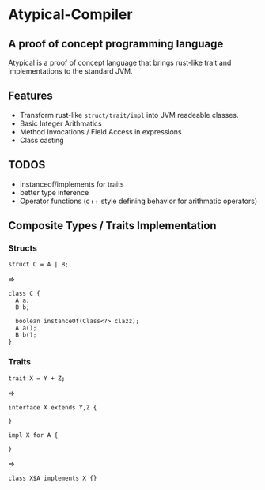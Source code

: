# Atypical-Compiler
## A proof of concept programming language
Atypical is a proof of concept language that brings rust-like trait and implementations to the standard JVM.
## Features
- Transform rust-like ```struct/trait/impl``` into JVM readeable classes.
- Basic Integer Arithmatics
- Method Invocations / Field Access in expressions
- Class casting
## TODOS
- instanceof/implements for traits
- better type inference
- Operator functions (c++ style defining behavior for arithmatic operators)


## Composite Types / Traits Implementation
### Structs
```
struct C = A | B;
```
=>
```
class C { 
  A a;
  B b;

  boolean instanceOf(Class<?> clazz);
  A a();
  B b();
}
```

### Traits
```
trait X = Y + Z;
```
=>
```
interface X extends Y,Z { 
  
}
```
```
impl X for A {
  
}
```
=>
```
class X$A implements X {}
```

